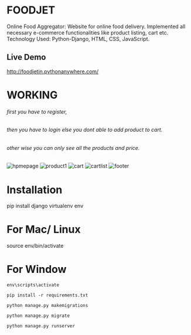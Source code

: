 # FOODJET
Online Food Aggregator: 
Website for online food delivery.
Implemented all necessary e-commerce functionalities like product listing, cart etc.
Technology Used: Python-Django, HTML, CSS, JavaScript.
## Live Demo

http://foodjetin.pythonanywhere.com/

# WORKING 
###### first you have to register,
###### then you have to login else you dont able to add product to cart. 
###### other wise you can only see all the products and price.

![hpmepage](https://user-images.githubusercontent.com/92264484/185748981-9d9217a7-6f21-4c61-956c-13ed35996466.JPG)
![product1](https://user-images.githubusercontent.com/92264484/185749024-4ebf6513-9a9c-4095-b127-d8276bb63048.JPG)
![cart](https://user-images.githubusercontent.com/92264484/185749028-d533f3ad-4d77-44ae-968c-1522ea078da4.JPG)
![cartlist](https://user-images.githubusercontent.com/92264484/185749032-88867797-1350-4c71-8bf5-75279c811530.JPG)
![footer](https://user-images.githubusercontent.com/92264484/185749033-74517fdc-e4ac-4db0-a565-9d079715f153.JPG)


# Installation

pip install django
virtualenv env

# For Mac/ Linux

source env/bin/activate

# For Window
`env\scripts\activate`

`pip install -r requirements.txt`

`python manage.py makemigrations`

`python manage.py migrate`

`python manage.py runserver`



